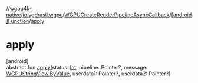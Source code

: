 //[wgpu4k-native](../../../../index.md)/[io.ygdrasil.wgpu](../../index.md)/[WGPUCreateRenderPipelineAsyncCallback](../index.md)/[[android]Function](index.md)/[apply](apply.md)

# apply

[android]\
abstract fun [apply](apply.md)(status: [Int](https://kotlinlang.org/api/core/kotlin-stdlib/kotlin/-int/index.html), pipeline: Pointer?, message: [WGPUStringView.ByValue](../../../io.ygdrasil.wgpu.android/-w-g-p-u-string-view/-by-value/index.md), userdata1: Pointer?, userdata2: Pointer?)